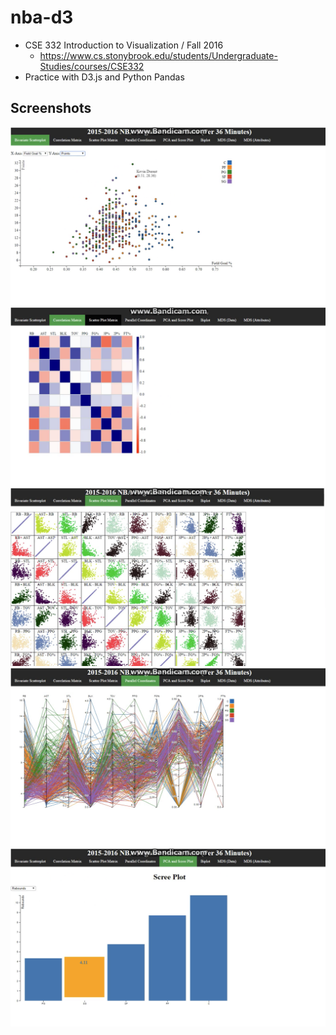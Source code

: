 # nba-d3
- CSE 332 Introduction to Visualization / Fall 2016
  - https://www.cs.stonybrook.edu/students/Undergraduate-Studies/courses/CSE332
- Practice with D3.js and Python Pandas

## Screenshots

![Bivariate Scatterplot](./screenshots/bivariate-scatterplot.png)
![Correlation Matrix](./screenshots/correlation-matrix.png)
![Scatter Plot Matrix](./screenshots/scatter-plot-matrix.png)
![Parallel Coordinates](./screenshots/parallel-coordinates.png)
![PCA and Scree Plot](./screenshots/pca-and-scree-plot.png)